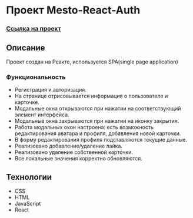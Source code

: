 # Проект Mesto-React-Auth
### [Ссылка на проект](https://khuseynkhasiev.github.io/react-mesto-auth/)

## Описание
Проект создан на Реакте, используется SPA(single page application)
### Функциональность
* Регистрация и авторизация.
* На странице отрисовывается информация о пользователе и карточке.
* Модальные окна открываются при нажатии на соответствующий элемент интерфейса.
* Модальные окна закрываются при нажатии на иконку закрытия.
* Работа модальных окон настроена: есть возможность редактирования аватара и профиля, добавления
новой карточки.
* В форму редактирования профиля подставляются текущие данные.
* Реализовано добавление/удаление лайка.
* Реализовано удаление собственной карточки.
* Все локальные значения корректно обновляются.

## Технологии
* CSS
* HTML
* JavaScript
* React
